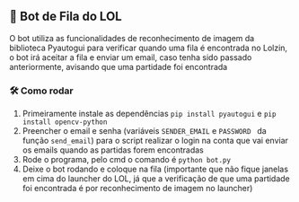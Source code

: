 ## 🤖 Bot de Fila do LOL
O bot utiliza as funcionalidades de reconhecimento de imagem da biblioteca Pyautogui para verificar quando uma fila é encontrada no Lolzin, o bot irá aceitar a fila e 
enviar um email, caso tenha sido passado anteriormente, avisando que uma partidade foi encontrada

### 🛠 Como rodar 
1. Primeiramente instale as dependências ```pip install pyautogui``` e ```pip install opencv-python```
2. Preencher o email e senha (variáveis ```SENDER_EMAIL``` e ```PASSWORD ``` da função ```send_email```) para o script realizar o login na conta que vai enviar os emails 
  quando as partidas forem encontradas
3. Rode o programa, pelo cmd o comando é ```python bot.py```
4. Deixe o bot rodando e coloque na fila (importante que não fique janelas em cima do launcher do LOL, já que a verificação de que uma partidade foi encontrada é por 
reconhecimento de imagem no launcher)

